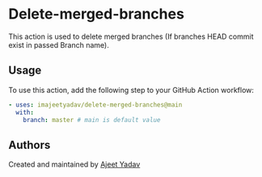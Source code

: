 # Delete-merged-branches
This action is used to delete merged branches (If branches HEAD commit exist in passed Branch name). 

## Usage
To use this action, add the following step to your GitHub Action workflow:
```yaml
- uses: imajeetyadav/delete-merged-branches@main
  with:
    branch: master # main is default value
```

## Authors

Created and maintained by [Ajeet Yadav](https://github.com/imAjeetYadav)